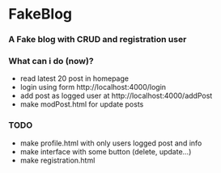 # FakeBlog
### A Fake blog with CRUD and registration user

### What can i do (now)?
- read latest 20 post in homepage
- login using form http://localhost:4000/login
- add post as logged user at http://localhost:4000/addPost
- make modPost.html for update posts

### TODO
- make profile.html with only users logged post and info
- make interface with some button (delete, update...)
- make registration.html

